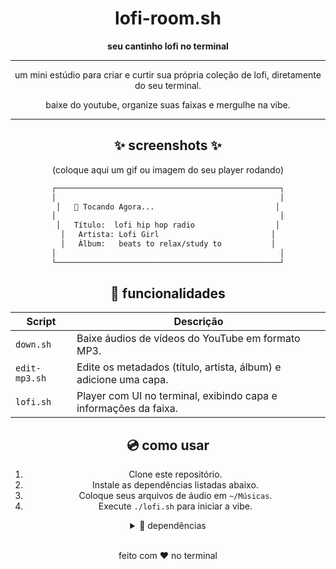 <div align="center">

# lofi-room.sh

**seu cantinho lofi no terminal**

---

<p>
  um mini estúdio para criar e curtir sua própria coleção de lofi, diretamente do seu terminal.
</p>
<p>
  baixe do youtube, organize suas faixas e mergulhe na vibe.
</p>

---

## ✨ screenshots ✨

(coloque aqui um gif ou imagem do seu player rodando)

```bash
┌──────────────────────────────────────────────────┐
│                                                  │
│   🎵 Tocando Agora...                           │
│                                                  │
│   Título:  lofi hip hop radio                  │
│   Artista: Lofi Girl                         │
│   Álbum:   beats to relax/study to           │
│                                                  │
└──────────────────────────────────────────────────┘
```

## 🚀 funcionalidades

| Script | Descrição |
| --- | --- |
| `down.sh` | Baixe áudios de vídeos do YouTube em formato MP3. |
| `edit-mp3.sh` | Edite os metadados (título, artista, álbum) e adicione uma capa. |
| `lofi.sh` | Player com UI no terminal, exibindo capa e informações da faixa. |

## 💿 como usar

1.  Clone este repositório.
2.  Instale as dependências listadas abaixo.
3.  Coloque seus arquivos de áudio em `~/Músicas`.
4.  Execute `./lofi.sh` para iniciar a vibe.

<details>
  <summary>🔧 dependências</summary>
  
  * `mpv` (o player de áudio)
  * `yt-dlp` (para baixar do YouTube)
  * `ffmpeg` (para edição de metadados e extração de capa)
  * `gum` (para a interface no terminal)
  * `chafa` (para exibir a arte do álbum no terminal)
  * `jq` (para processar dados JSON dos metadados)
  * `dbus-send` (para controlar o player)

</details>

<br>

<p>feito com ♥ no terminal</p>

</div>